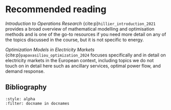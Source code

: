 # Recommended reading

*Introduction to Operations Research* {cite:p}`hillier_introduction_2021` provides a broad overview of mathematical modelling and optimisation methods and is one of the go-to resources if you need more detail on any of the topics discussed in the course, but it is not specific to energy.

*Optimization Models in Electricity Markets* {cite:p}`papavasiliou_optimization_2024` focuses specifically and in detail on electricity markets in the European context, including topics we do not touch on in detail here such as ancillary services, optimal power flow, and demand response.

## Bibliography

```{bibliography}
:style: alpha
:filter: docname in docnames
```

